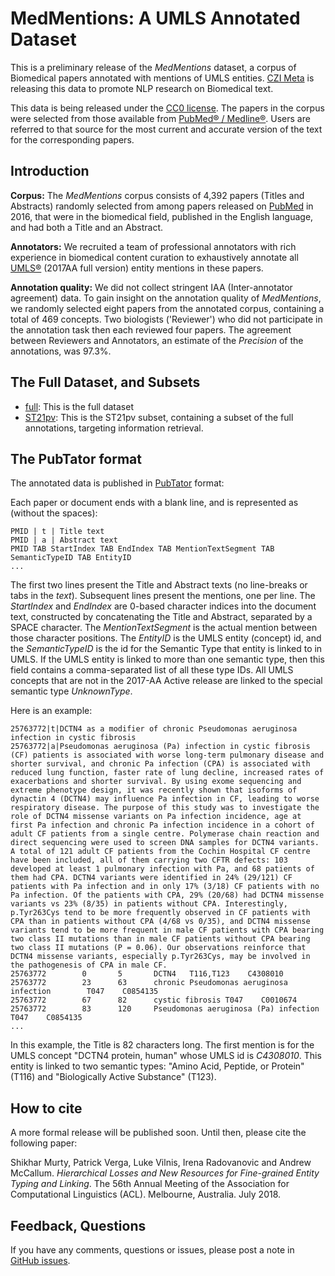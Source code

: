 # MedMentions: A UMLS Annotated Dataset

This is a preliminary release of the _MedMentions_ dataset, a corpus of Biomedical papers
annotated with mentions of UMLS entities. [CZI Meta](https://www.chanzuckerberg.com/science/projects-meta) 
is releasing this data to promote NLP research on Biomedical text.

This data is being released under the [CC0 license](https://creativecommons.org/publicdomain/zero/1.0/).
The papers in the corpus were selected from those available from [PubMed&reg; / Medline&reg;](https://www.nlm.nih.gov/databases/download/pubmed_medline.html).
Users are referred to that source for the most current and accurate version of the text for the corresponding papers.


## Introduction

**Corpus:** The _MedMentions_ corpus consists of 4,392 papers (Titles and Abstracts) randomly selected
from among papers released on [PubMed](https://www.ncbi.nlm.nih.gov/pubmed/) in 2016, that 
were in the biomedical field, published in the English language, and had both a Title and 
an Abstract.

**Annotators:** We recruited a team of professional annotators with rich experience in biomedical content 
curation to exhaustively annotate all [UMLS&reg;](https://uts.nlm.nih.gov/home.html) 
(2017AA full version) entity mentions in these papers.

**Annotation quality:** We did not collect stringent IAA (Inter-annotator agreement) data. 
To gain insight on the annotation quality of *MedMentions*, we randomly selected eight 
papers from the annotated corpus, containing a total of 469 concepts. Two biologists 
('Reviewer') who did not participate in the annotation task then each reviewed four papers. 
The agreement between Reviewers and Annotators, an estimate of the *Precision* of the 
annotations, was 97.3%.


## The Full Dataset, and Subsets


* [full](full/): This is the full dataset
* [ST21pv](st21pv/): This is the ST21pv subset, containing a subset of the full annotations, 
    targeting information retrieval.


## The PubTator format

The annotated data is published in [PubTator](http://bioportal.bioontology.org/ontologies/EDAM?p=classes&conceptid=format_3783)
format:

Each paper or document ends with a blank line, and is represented as (without the spaces):
```
PMID | t | Title text
PMID | a | Abstract text
PMID TAB StartIndex TAB EndIndex TAB MentionTextSegment TAB SemanticTypeID TAB EntityID
...
```

The first two lines present the Title and Abstract texts (no line-breaks or tabs in the _text_). 
Subsequent lines present the mentions, one per line.
The _StartIndex_ and _EndIndex_ are 0-based character indices into the document text, constructed
by concatenating the Title and Abstract, separated by a SPACE character. The _MentionTextSegment_
is the actual mention between those character positions. The _EntityID_ is the UMLS entity 
(concept) id, and the _SemanticTypeID_ is the id for the Semantic Type that entity is linked 
to in UMLS. If the UMLS entity is linked to more than one semantic type, then this field 
contains a comma-separated list of all these type IDs. All UMLS concepts that are not in the 2017-AA Active release are linked to the
special semantic type _UnknownType_.

Here is an example:
```
25763772|t|DCTN4 as a modifier of chronic Pseudomonas aeruginosa infection in cystic fibrosis
25763772|a|Pseudomonas aeruginosa (Pa) infection in cystic fibrosis (CF) patients is associated with worse long-term pulmonary disease and shorter survival, and chronic Pa infection (CPA) is associated with reduced lung function, faster rate of lung decline, increased rates of exacerbations and shorter survival. By using exome sequencing and extreme phenotype design, it was recently shown that isoforms of dynactin 4 (DCTN4) may influence Pa infection in CF, leading to worse respiratory disease. The purpose of this study was to investigate the role of DCTN4 missense variants on Pa infection incidence, age at first Pa infection and chronic Pa infection incidence in a cohort of adult CF patients from a single centre. Polymerase chain reaction and direct sequencing were used to screen DNA samples for DCTN4 variants. A total of 121 adult CF patients from the Cochin Hospital CF centre have been included, all of them carrying two CFTR defects: 103 developed at least 1 pulmonary infection with Pa, and 68 patients of them had CPA. DCTN4 variants were identified in 24% (29/121) CF patients with Pa infection and in only 17% (3/18) CF patients with no Pa infection. Of the patients with CPA, 29% (20/68) had DCTN4 missense variants vs 23% (8/35) in patients without CPA. Interestingly, p.Tyr263Cys tend to be more frequently observed in CF patients with CPA than in patients without CPA (4/68 vs 0/35), and DCTN4 missense variants tend to be more frequent in male CF patients with CPA bearing two class II mutations than in male CF patients without CPA bearing two class II mutations (P = 0.06). Our observations reinforce that DCTN4 missense variants, especially p.Tyr263Cys, may be involved in the pathogenesis of CPA in male CF.
25763772        0       5       DCTN4   T116,T123    C4308010
25763772        23      63      chronic Pseudomonas aeruginosa infection        T047    C0854135
25763772        67      82      cystic fibrosis T047    C0010674
25763772        83      120     Pseudomonas aeruginosa (Pa) infection   T047    C0854135
...
```
In this example, the Title is 82 characters long. The first mention is for the UMLS concept
"DCTN4 protein, human" whose UMLS id is _C4308010_. This entity is linked to two semantic 
types: "Amino Acid, Peptide, or Protein" (T116) and "Biologically Active Substance" (T123). 


## How to cite

A more formal release will be published soon. Until then, please cite the following paper:

Shikhar Murty, Patrick Verga, Luke Vilnis, Irena Radovanovic and Andrew McCallum.
*Hierarchical Losses and New Resources for Fine-grained Entity Typing and Linking*.
The 56th Annual Meeting of the Association for Computational Linguistics (ACL). 
Melbourne, Australia. July 2018.


## Feedback, Questions

If you have any comments, questions or issues, please post a note in 
[GitHub issues](https://github.com/chanzuckerberg/MedMentions/issues).
